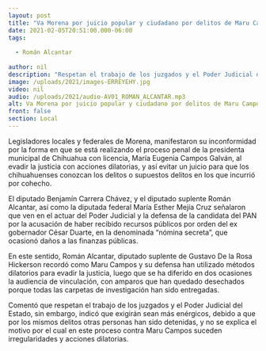 ```yaml
---
layout: post
title: "Va Morena por juicio popular y ciudadano por delitos de Maru Campos"
date: 2021-02-05T20:51:00.000-06:00
tags:
  
  - Román Alcantar
  
author: nil
description: "Respetan el trabajo de los juzgados y el Poder Judicial del Estado, sin embargo, indicó que exigirán sean más enérgicos"
image: /uploads/2021/images-ERREYEHY.jpg
video: nil
audio: /uploads/2021/audio-AV01_ROMAN_ALCANTAR.mp3
alt: Va Morena por juicio popular y ciudadano por delitos de Maru Campos
front: false
section: Local
---
```


Legisladores locales y federales de Morena, manifestaron su inconformidad por la forma en que se está realizando el proceso penal de la presidenta municipal de Chihuahua con licencia, María Eugenia Campos Galván, al evadir la justicia con acciones dilatorias, y así evitar un juicio para que los chihuahuenses conozcan los delitos o supuestos delitos en los que incurrió por cohecho.

El diputado Benjamín Carrera Chávez, y el diputado suplente Román Alcantar, así como la diputada federal María Esther Mejía Cruz señalaron que ven en el actuar del Poder Judicial y la defensa de la candidata del PAN por la acusación de haber recibido recursos públicos por orden del ex gobernador César Duarte, en la denominada “nómina secreta”, que ocasionó daños a las finanzas públicas.

En este sentido, Román Alcantar, diputado suplente de Gustavo De la Rosa Hickerson recordó como Maru Campos y su defensa han utilizado métodos dilatorios para evadir la justicia, luego que se ha diferido en dos ocasiones la audiencia de vinculación, con amparos que han quedado desechados porque todas las carpetas de investigación han sido entregadas.

Comentó que respetan el trabajo de los juzgados y el Poder Judicial del Estado, sin embargo, indicó que exigirán sean más enérgicos, debido a que por los mismos delitos otras personas han sido detenidas, y no se explica el motivo por el cual en este proceso contra Maru Campos suceden irregularidades y acciones dilatorias.